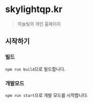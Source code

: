 # skylightqp.kr
> 하늘빛의 개인 홈페이지

## 시작하기

### 빌드
`npm run build`으로 빌드합니다.

### 개발모드
`npm run start`으로 개발 모드를 시작합니다.
 
